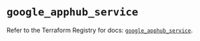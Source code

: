 # `google_apphub_service`

Refer to the Terraform Registry for docs: [`google_apphub_service`](https://registry.terraform.io/providers/hashicorp/google/5.40.0/docs/resources/apphub_service).
